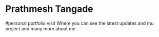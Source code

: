 # Prathmesh Tangade 

#personal portfolio visit 
Where you can see the latest updates and mu project and many more about me .
